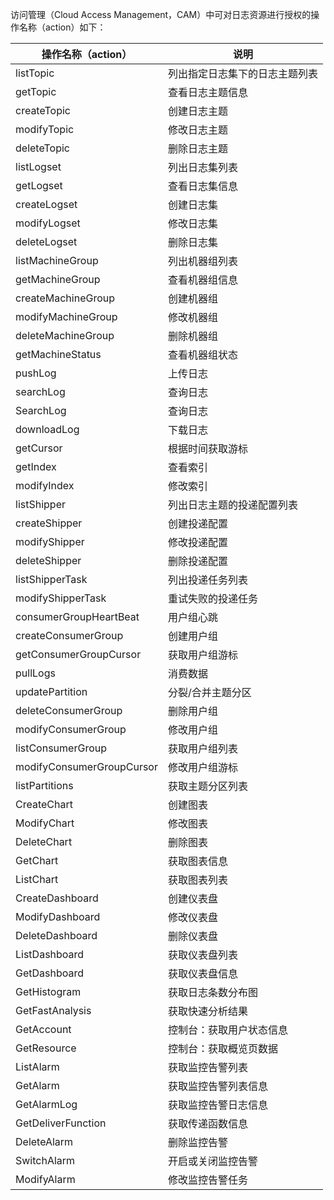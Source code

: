 访问管理（Cloud Access Management，CAM）中可对日志资源进行授权的操作名称（action）如下：

| 操作名称（action）        | 说明                           |
| ------------------------- | ------------------------------ |
| listTopic                 | 列出指定日志集下的日志主题列表 |
| getTopic                  | 查看日志主题信息               |
| createTopic               | 创建日志主题                   |
| modifyTopic               | 修改日志主题                   |
| deleteTopic               | 删除日志主题                   |
| listLogset                | 列出日志集列表                 |
| getLogset                 | 查看日志集信息                 |
| createLogset              | 创建日志集                     |
| modifyLogset              | 修改日志集                     |
| deleteLogset              | 删除日志集                     |
| listMachineGroup          | 列出机器组列表                 |
| getMachineGroup           | 查看机器组信息                 |
| createMachineGroup        | 创建机器组                     |
| modifyMachineGroup        | 修改机器组                     |
| deleteMachineGroup        | 删除机器组                     |
| getMachineStatus          | 查看机器组状态                 |
| pushLog                   | 上传日志                       |
| searchLog                 | 查询日志                       |
| SearchLog                 | 查询日志                       |
| downloadLog               | 下载日志                       |
| getCursor                 | 根据时间获取游标               |
| getIndex                  | 查看索引                       |
| modifyIndex               | 修改索引                       |
| listShipper               | 列出日志主题的投递配置列表     |
| createShipper             | 创建投递配置                   |
| modifyShipper             | 修改投递配置                   |
| deleteShipper             | 删除投递配置                   |
| listShipperTask           | 列出投递任务列表               |
| modifyShipperTask         | 重试失败的投递任务             |
| consumerGroupHeartBeat    | 用户组心跳                     |
| createConsumerGroup       | 创建用户组                     |
| getConsumerGroupCursor    | 获取用户组游标                 |
| pullLogs                  | 消费数据                       |
| updatePartition           | 分裂/合并主题分区              |
| deleteConsumerGroup       | 删除用户组                     |
| modifyConsumerGroup       | 修改用户组                     |
| listConsumerGroup         | 获取用户组列表                 |
| modifyConsumerGroupCursor | 修改用户组游标                 |
| listPartitions            | 获取主题分区列表               |
| CreateChart               | 创建图表                       |
| ModifyChart               | 修改图表                       |
| DeleteChart               | 删除图表                       |
| GetChart                  | 获取图表信息                   |
| ListChart                 | 获取图表列表                   |
| CreateDashboard           | 创建仪表盘                     |
| ModifyDashboard           | 修改仪表盘                     |
| DeleteDashboard           | 删除仪表盘                     |
| ListDashboard             | 获取仪表盘列表                 |
| GetDashboard              | 获取仪表盘信息                 |
| GetHistogram              | 获取日志条数分布图             |
| GetFastAnalysis           | 获取快速分析结果               |
| GetAccount            | 控制台：获取用户状态信息                     |
| GetResource           | 控制台：获取概览页数据                     |
| ListAlarm           | 获取监控告警列表                     |
| GetAlarm             | 获取监控告警列表信息                 |
| GetAlarmLog             | 获取监控告警日志信息                 |
| GetDeliverFunction             | 获取传递函数信息                 |
| DeleteAlarm              | 删除监控告警                 |
| SwitchAlarm              | 开启或关闭监控告警            |
| ModifyAlarm           | 修改监控告警任务               |
